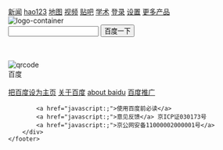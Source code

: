 ﻿<!DOCTYPE html>
<html>
<head>
	<title>百度一下，你就知道</title>
	<meta charset="utf-8">
</head>
<body>
	<header class="page-header"></header>
		<nav>
			<a href="javascript:;">新闻</a>
			<a href="javascript:;">hao123</a>
			<a href="javascript:;">地图</a>
			<a href="javascript:;">视频</a>
			<a href="javascript:;">贴吧</a>
			<a href="javascript:;">学术</a>
			<a href="javascript:;">登录</a>
			<a href="javascript:;">设置</a>
			<a href="javascript:;">更多产品</a>
		</nav>
	<div class="page-mainer">
		<div class="logo-container"></div>
			<img src="https://www.baidu.com/img/bd_logo1.png" alt="logo-container">
	</div>
	<div class="form-container"></div>
		<form>
			<input type="text" name="search" class="form-search" placeholder="">
			<button class="submit-btn">百度一下</button>
		</form>
	<footer class="page-footer">
		<div class="qrcode-container">
			<br>
			<br>
			<img src="https://ss1.bdstatic.com/5eN1bjq8AAUYm2zgoY3K/r/www/cache/static/protocol/https/home/img/qrcode/zbios_efde696.png" alt="qrcode">
			<br>百度
			<br>
			<br>
		</div>
		<div class="footer-info">
			<a href="javascript:;">把百度设为主页</a>
			<a href="javascript:;">关于百度</a>
			<a href="javascript:;">about baidu</a>
			<a href="javascript:;">百度推广</a><br>

			<a href="javascript:;">使用百度前必读</a>
			<a href="javascript:;">意见反馈</a> 京ICP证030173号
			<a href="javascript:;">京公网安备11000002000001号</a>
		</div>
	</footer>
</body>
</html>